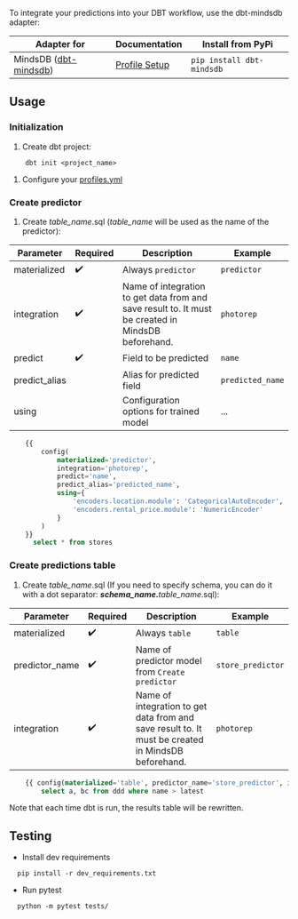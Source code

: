 To integrate your predictions into your DBT workflow, use the dbt-mindsdb adapter:

| Adapter for      | Documentation                          | Install from PyPi |
| ---------------- | ------------------------------------ | ----- |
| MindsDB ([dbt-mindsdb](https://github.com/mindsdb/dbt-mindsdb))       | [Profile Setup](/sql/connect/dbt-mindsdb-profile)  | `pip install dbt-mindsdb` |

## Usage

### Initialization

1. Create dbt project:
```
    dbt init <project_name>
```
1. Configure your [profiles.yml](/sql/connect/dbt-mindsdb-profile)

### Create predictor

1. Create <em>table_name</em>.sql (<em>table_name</em> will be used as the name of the predictor):

| Parameter     | Required | Description                                          | Example                        |
| ------------- | -------- | ---------------------------------------------------- | ------------------------------ |
| materialized  |     ✔️    | Always `predictor`                                   | `predictor`                    |
| integration   |     ✔️    | Name of integration to get data from and save result to.  It must be created in MindsDB beforehand.                 | `photorep`            |
| predict       |     ✔️    | Field to be predicted                                      | `name`             |
| predict_alias |          | Alias for predicted field   | `predicted_name`         |
| using         |          | Configuration options for trained model         | ... |

```sql
    {{
        config(
            materialized='predictor',
            integration='photorep',
            predict='name',
            predict_alias='predicted_name',
            using={
                'encoders.location.module': 'CategoricalAutoEncoder',
                'encoders.rental_price.module': 'NumericEncoder'
            }
        )
    }}
      select * from stores
```

### Create predictions table

1. Create <em>table_name</em>.sql (If you need to specify schema, you can do it with a dot separator: <em><strong>schema_name.</strong>table_name</em>.sql):

| Parameter       | Required | Description                                          | Example                        |
| --------------- | -------- | ---------------------------------------------------- | ------------------------------ |
| materialized    |     ✔️    | Always `table`                                       | `table`                        |
| predictor_name  |     ✔️    | Name of predictor model from `Create predictor`      | `store_predictor`                   |
| integration     |     ✔️    | Name of integration to get data from and save result to.  It must be created in MindsDB beforehand.                 | `photorep`            |

```sql
    {{ config(materialized='table', predictor_name='store_predictor', integration='photorep') }}
        select a, bc from ddd where name > latest
```

Note that each time dbt is run, the results table will be rewritten.

## Testing

- Install dev requirements
```
  pip install -r dev_requirements.txt
```
- Run pytest
```
  python -m pytest tests/
```